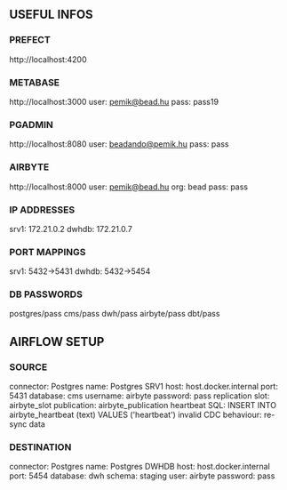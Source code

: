 ## USEFUL INFOS

### PREFECT
http://localhost:4200

### METABASE
http://localhost:3000
user: pemik@bead.hu
pass: pass19

### PGADMIN
http://localhost:8080
user: beadando@pemik.hu
pass: pass

### AIRBYTE
http://localhost:8000
user: pemik@bead.hu
org: bead
pass: pass

### IP ADDRESSES
srv1: 172.21.0.2
dwhdb: 172.21.0.7

### PORT MAPPINGS
srv1: 5432->5431
dwhdb: 5432->5454

### DB PASSWORDS
postgres/pass
cms/pass
dwh/pass
airbyte/pass
dbt/pass

## AIRFLOW SETUP

### SOURCE
connector: Postgres
name: Postgres SRV1
host: host.docker.internal
port: 5431
database: cms
username: airbyte
password: pass
replication slot: airbyte_slot
publication: airbyte_publication
heartbeat SQL: INSERT INTO airbyte_heartbeat (text) VALUES ('heartbeat')
invalid CDC behaviour: re-sync data

### DESTINATION
connector: Postgres
name: Postgres DWHDB
host: host.docker.internal
port: 5454
database: dwh
schema: staging
user: airbyte
password: pass

